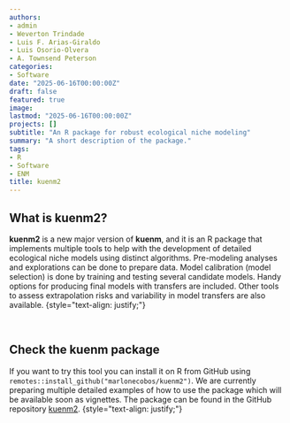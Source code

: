 ```yaml
---
authors:
- admin
- Weverton Trindade
- Luis F. Arias-Giraldo
- Luis Osorio-Olvera
- A. Townsend Peterson
categories:
- Software
date: "2025-06-16T00:00:00Z"
draft: false
featured: true
image: 
lastmod: "2025-06-16T00:00:00Z"
projects: []
subtitle: "An R package for robust ecological niche modeling"
summary: "A short description of the package."
tags:
- R
- Software
- ENM
title: kuenm2
---
```


## What is kuenm2?

**kuenm2** is a new major version of **kuenm**, and it is an R package that 
implements multiple tools to help with the development of detailed ecological 
niche models using distinct algorithms. Pre-modeling analyses and explorations 
can be done to prepare data. Model calibration (model selection) is done by 
training and testing several candidate models. Handy options for producing final
models with transfers are included. Other tools to assess extrapolation risks 
and variability in model transfers are also available.
{style="text-align: justify;"}

<br>

## Check the kuenm package

If you want to try this tool you can install it on R from GitHub using 
`remotes::install_github("marlonecobos/kuenm2")`. We are currently preparing 
multiple detailed examples of how to use the package which will be available 
soon as vignettes. The package can be found in the GitHub repository
[kuenm2](https://github.com/marlonecobos/kuenm2).
{style="text-align: justify;"}

<br>